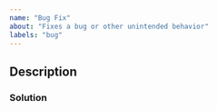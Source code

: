 ```yaml
---
name: "Bug Fix"
about: "Fixes a bug or other unintended behavior"
labels: "bug"
---
```


<!--
Before submitting a PR, please ensure you've done the following things:

 - Discussed the issue and proposed solution through GitHub or Discord
 - Followed all contributing guidelines such as code style (CONTRIBUTING.md)
 - Have tested your solution, ensuring the code compiles, passes tests, etc
 
In general, bug fixes should receive a GitHub issue first. If there is an open
issue, include a link to it below and in the title (ex: Fixes ... [#42])
 -->

## Description

<!--Description of the bug and link to relevant GitHub issue-->

### Solution

<!--Description of your solution, noting other considerations/solutions-->
